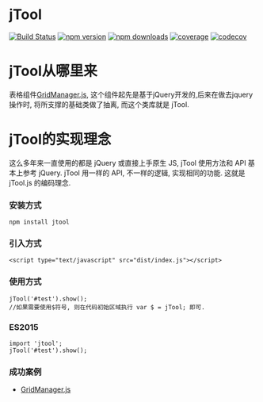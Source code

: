 # jTool

[![Build Status](https://img.shields.io/travis/baukh789/jTool.svg?style=flat-square)](https://travis-ci.org/baukh789/jTool)
[![npm version](https://img.shields.io/npm/v/jTool.svg?style=flat-square)](https://www.npmjs.com/package/jTool)
[![npm downloads](https://img.shields.io/npm/dt/jTool.svg?style=flat-square)](https://www.npmjs.com/package/jTool)
[![coverage](https://img.shields.io/codecov/c/github/baukh789/jTool.svg?style=flat-square)](https://codecov.io/gh/baukh789/jTool)
[![codecov](https://codecov.io/gh/baukh789/jTool/branch/master/graph/badge.svg)](https://codecov.io/gh/baukh789/jTool)
# jTool从哪里来
表格组件[GridManager.js](http://gridmanager.lovejavascript.com), 这个组件起先是基于jQuery开发的,后来在做去jquery操作时, 将所支撑的基础类做了抽离, 而这个类库就是 jTool.

# jTool的实现理念
这么多年来一直使用的都是 jQuery 或直接上手原生 JS, jTool 使用方法和 API 基本上参考 jQuery.
jTool 用一样的 API, 不一样的逻辑, 实现相同的功能. 这就是 jTool.js 的编码理念.
### 安装方式
```
npm install jtool
```

### 引入方式
```
<script type="text/javascript" src="dist/index.js"></script>
```

### 使用方式
```
jTool('#test').show();
//如果需要使用$符号, 则在代码初始区域执行 var $ = jTool; 即可.
```

### ES2015
```
import 'jtool';
jTool('#test').show();
```
### 成功案例
- [GridManager.js](http://gridmanager.lovejavascript.com)
